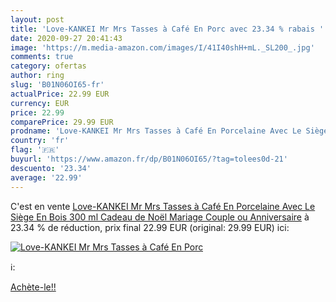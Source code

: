 ```yaml
---
layout: post
title: 'Love-KANKEI Mr Mrs Tasses à Café En Porc avec 23.34 % rabais '
date: 2020-09-27 20:41:43
image: 'https://m.media-amazon.com/images/I/41I40shH+mL._SL200_.jpg'
comments: true
category: ofertas
author: ring
slug: 'B01N06OI65-fr'
actualPrice: 22.99 EUR
currency: EUR
price: 22.99
comparePrice: 29.99 EUR
prodname: 'Love-KANKEI Mr Mrs Tasses à Café En Porcelaine Avec Le Siège En Bois  300 ml  Cadeau de Noël  Mariage  Couple ou Anniversaire'
country: 'fr'
flag: '🇫🇷'
buyurl: 'https://www.amazon.fr/dp/B01N06OI65/?tag=tolees0d-21'
descuento: '23.34'
average: '22.99'
---
```


C'est en vente [Love-KANKEI Mr Mrs Tasses à Café En Porcelaine Avec Le Siège En Bois  300 ml  Cadeau de Noël  Mariage  Couple ou Anniversaire](https://www.amazon.fr/dp/B01N06OI65/?tag=tolees0d-21)  à  23.34 % de réduction, prix final  22.99 EUR (original: 29.99 EUR) ici:

[![Love-KANKEI Mr Mrs Tasses à Café En Porc](https://m.media-amazon.com/images/I/41I40shH+mL._SL200_.jpg)](https://www.amazon.fr/dp/B01N06OI65/?tag=tolees0d-21)

ℹ️:


[Achète-le!!](https://www.amazon.fr/dp/B01N06OI65/?tag=tolees0d-21)
